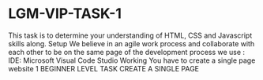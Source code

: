# LGM-VIP-TASK-1
This task is to determine your understanding of HTML, CSS and Javascript skills along. Setup We believe in an agile work process and collaborate with each other to be on the same page of the development process we use : IDE: Microsoft Visual Code Studio Working You have to create a single page website 1 BEGINNER LEVEL TASK CREATE A SINGLE PAGE
